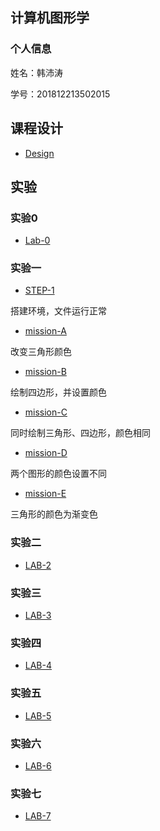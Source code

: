 ## 计算机图形学

### 个人信息

姓名：韩沛涛

学号：201812213502015

## 课程设计
+ [Design](http://hanpptt.github.io/design/design/design/index.html)

## 实验

### 实验0

+ [Lab-0](http://hanpptt.github.io/Lab-0/Lab-0.html)

### 实验一

+ [STEP-1](http://hanpptt.github.io/Lab-1/demos/chap1-demo-1.html) 

搭建环境，文件运行正常

+ [mission-A](http://hanpptt.github.io/Lab-1/demos/mission-A.html)

改变三角形颜色

+ [mission-B](http://hanpptt.github.io/Lab-1/demos/mission-B.html)

绘制四边形，并设置颜色

+ [mission-C](http://hanpptt.github.io/Lab-1/demos/mission-C.html)

同时绘制三角形、四边形，颜色相同

+ [mission-D](http://hanpptt.github.io/Lab-1/demos/mission-D.html)

两个图形的颜色设置不同

+ [mission-E](http://hanpptt.github.io/Lab-1/demos/mission-E.html)

三角形的颜色为渐变色

### 实验二

+ [LAB-2](http://hanpptt.github.io/Lab-2/demos/index.html)

### 实验三

+ [LAB-3](http://hanpptt.github.io/Lab-3/demos/index.html)

### 实验四

+ [LAB-4](http://hanpptt.github.io/Lab-4/demos/index.html)


### 实验五

+ [LAB-5](http://hanpptt.github.io/Lab-5/demos/index.html)

### 实验六

+ [LAB-6](http://hanpptt.github.io/Lab-6/index.html)

### 实验七

+ [LAB-7](http://hanpptt.github.io/Lab-7/index.html)


